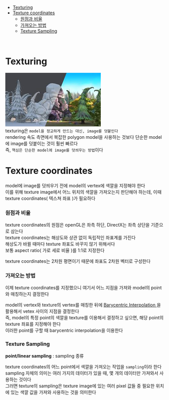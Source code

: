- [Texturing](#texturing)
- [Texture coordinates](#texture-coordinates)
    - [원점과 비율](#원점과-비율)
    - [가져오는 방법](#가져오는-방법)
    - [Texture Sampling](#texture-sampling)

<br>

# Texturing
![alt text](Images/Texturing/texturing.png)<br>
texturing은 `model을 정교하게 만드는 대신, image를 덧붙인다`<br>
rendering 속도 측면에서 복잡한 polygon model을 사용하는 것보다 단순한 model에 image를 덧붙이는 것이 훨씬 빠르다<br>
즉, `핵심은 단순한 model에 image를 덧씌우는 방법`이다<br>

# Texture coordinates
model에 image를 덧씌우기 전에 model의 vertex에 색깔을 지정해야 한다<br>
이를 위해 texture image에서 어느 위치의 색깔을 가져오는지 판단해야 하는데, 이때 texture coordinates( 텍스쳐 좌표 )가 필요하다<bR>

### 원점과 비율
texture coordinates의 원점은 openGL은 좌측 하단, DirectX는 좌측 상단을 기준으로 삼는다<br>
texture coordinates는 해상도와 상관 없이 독립적인 좌표계를 가진다<br>
해상도가 바뀔 때마다 texture 좌표도 바꾸지 않기 위해서다<br>
보통 aspect ratio( 가로 세로 비율 )를 1:1로 지정한다<br>

texture coordinates는 2차원 평면이기 때문에 좌표도 2차원 벡터로 구성한다<br>

### 가져오는 방법
이제 texture coordinates를 지정했으니 여기서 어느 지점을 가져와 model의 point와 매칭하는지 결정한다<br>

model의 vertex와 texture의 vertex를 매칭한 뒤에 [ Barycentric Interpolation ](/5_CS/Graphics/3_coordinate_systems.md/#barycentric-coordinate-system---무게-중심-좌표계)을 활용해서 vetex 사이의 지점을 결정한다<br>
즉, model의 특정 point의 색깔을 texture를 이용해서 결정하고 싶으면, 해당 point의 texture 좌표를 지정해야 한다<br>
이러한 point를 구할 때 barycentric interpolation을 이용한다<br>

### Texture Sampling
**point/linear sampling** : sampling 종류<br>

texture coordinates의 어느 point에서 색깔을 가져오는 작업을 `sampling`이라 한다<br>
sampling 자체의 의미는 여러 가지의 데이터가 있을 때, 몇 개의 데이터만 가져와서 사용하는 것이다<br>
그러면 texture의 sampling은 texture image에 있는 여러 pixel 값들 중 필요한 위치에 있는 색깔 값을 가져와 사용하는 것을 의미한다<br>